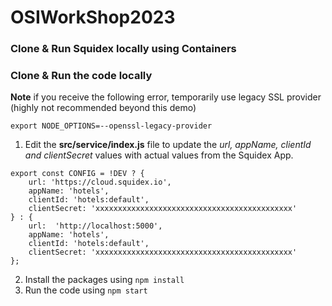 # OSIWorkShop2023

### Clone & Run Squidex locally using Containers

### Clone & Run the code locally

__Note__ if you receive the following error, temporarily use legacy SSL provider (highly not recommended beyond this demo)

```
export NODE_OPTIONS=--openssl-legacy-provider
```

1. Edit the __src/service/index.js__ file to update the _url, appName, clientId and clientSecret_ values with actual values from the Squidex App.
```
export const CONFIG = !DEV ? {
    url: 'https://cloud.squidex.io',
    appName: 'hotels',
    clientId: 'hotels:default',
    clientSecret: 'xxxxxxxxxxxxxxxxxxxxxxxxxxxxxxxxxxxxxxxxxxxx'
} : {
    url:  'http://localhost:5000',
    appName: 'hotels',
    clientId: 'hotels:default',
    clientSecret: 'xxxxxxxxxxxxxxxxxxxxxxxxxxxxxxxxxxxxxxxxxxxx'
};
```
2. Install the packages using `npm install`
3. Run the code using `npm start`

